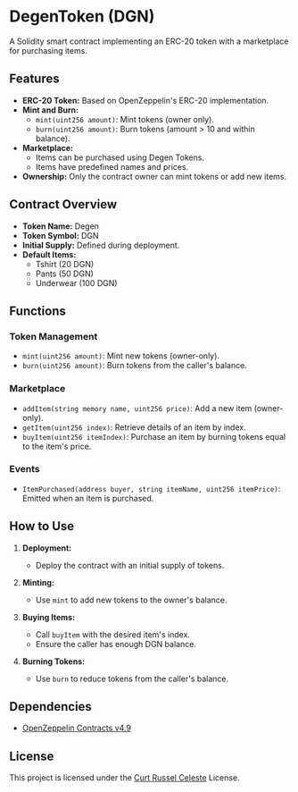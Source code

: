 # DegenToken (DGN)

A Solidity smart contract implementing an ERC-20 token with a marketplace for purchasing items.

## Features

- **ERC-20 Token:** Based on OpenZeppelin's ERC-20 implementation.
- **Mint and Burn:**
  - `mint(uint256 amount)`: Mint tokens (owner only).
  - `burn(uint256 amount)`: Burn tokens (amount > 10 and within balance).
- **Marketplace:**
  - Items can be purchased using Degen Tokens.
  - Items have predefined names and prices.
- **Ownership:** Only the contract owner can mint tokens or add new items.

## Contract Overview

- **Token Name:** Degen
- **Token Symbol:** DGN
- **Initial Supply:** Defined during deployment.
- **Default Items:**
  - Tshirt (20 DGN)
  - Pants (50 DGN)
  - Underwear (100 DGN)

## Functions

### Token Management
- `mint(uint256 amount)`: Mint new tokens (owner-only).
- `burn(uint256 amount)`: Burn tokens from the caller's balance.

### Marketplace
- `addItem(string memory name, uint256 price)`: Add a new item (owner-only).
- `getItem(uint256 index)`: Retrieve details of an item by index.
- `buyItem(uint256 itemIndex)`: Purchase an item by burning tokens equal to the item's price.

### Events
- `ItemPurchased(address buyer, string itemName, uint256 itemPrice)`: Emitted when an item is purchased.

## How to Use

1. **Deployment:**
   - Deploy the contract with an initial supply of tokens.
   
2. **Minting:**
   - Use `mint` to add new tokens to the owner's balance.

3. **Buying Items:**
   - Call `buyItem` with the desired item's index.
   - Ensure the caller has enough DGN balance.

4. **Burning Tokens:**
   - Use `burn` to reduce tokens from the caller's balance.

## Dependencies

- [OpenZeppelin Contracts v4.9](https://github.com/OpenZeppelin/openzeppelin-contracts)

## License

This project is licensed under the [Curt Russel Celeste](https://www.facebook.com/profile.php?id=100069766380432) License.
